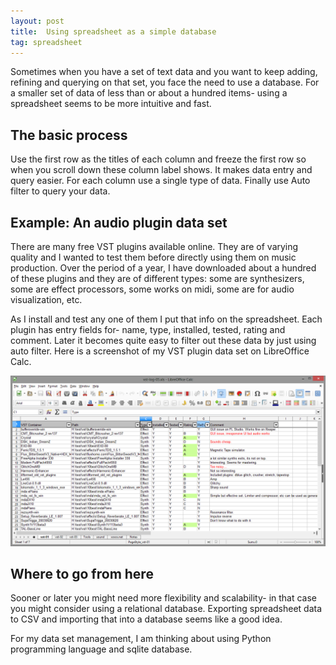 ```yaml
---
layout: post
title:  Using spreadsheet as a simple database
tag: spreadsheet
---
```

Sometimes when you have a set of text data and you want to keep adding, refining and querying on that set, you face the need to use a database. For a smaller set of data of less than or about a hundred items- using a spreadsheet seems to be more intuitive and fast.

## The basic process

Use the first row as the titles of each column and freeze the first row so when you scroll down these column label shows. It makes data entry and query easier. For each column use a single type of data. Finally use Auto filter to query your data.
<!--more-->

## Example: An audio plugin data set

There are many free VST plugins available online. They are of varying quality and I wanted to test them before directly using them on music production. Over the period of a year, I have downloaded about a hundred of these plugins and they are of different types: some are synthesizers, some are effect processors, some works on midi, some are for audio visualization, etc.

As I install and test any one of them I put that info on the spreadsheet. Each plugin has entry fields for- name, type, installed, tested, rating and comment. Later it becomes quite easy to filter out these data by just using auto filter. Here is a screenshot of my VST plugin data set on LibreOffice Calc.

![Using spreadsheet for small data set](/images/001-spreadsheet-or8.png)

## Where to go from here

Sooner or later you might need more flexibility and scalability- in that case you might consider using a relational database. Exporting spreadsheet data to CSV and importing that into a database seems like a good idea.

For my data set management, I am thinking about using Python programming language and sqlite database.